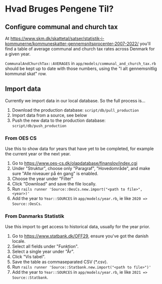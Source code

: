 # Hvad Bruges Pengene Til?

## Configure communal and church tax

At https://www.skm.dk/skattetal/satser/statistik-i-kommunerne/kommuneskatter-gennemsnitsprocenter-2007-2022/ you'll find a table of average communal and church tax rates across Denmark for a given year.

`CommunalAndChurchTax::AVERAGES` in `app/models/communal_and_church_tax.rb` should be kept up to date with those numbers, using the "I alt gennemsnitlig kommunal skat" row.

## Import data

Currently we import data in our local database. So the full process is...

1. Download the production database: `script/db/pull_production`
2. Import data from a source, see below
3. Push the new data to the production database: `script/db/push_production`

### From OES CS

Use this to show data for years that have yet to be completed, for example the current year or the next year.

1. Go to https://www.oes-cs.dk/olapdatabase/finanslov/index.cgi
2. Under "Struktur", choose only "Paragraf", "Hovedområde", and make sure "Alle niveauer på én gang" is enabled.
3. Choose the year under "Filter"
4. Click "Download" and save the file locally.
5. Run `rails runner 'Source::OesCs.new.import("<path to file>", <year>)'`
6. Add the year to `Year::SOURCES` in `app/models/year.rb`, ie like `2020 => Source::OesCs`.

### From Danmarks Statistik

Use this import to get access to historical data, usually for the year prior.

1. Go to https://www.statbank.dk/OFF29, ensure you've got the danish locale.
2. Select all fields under "Funktion".
3. Select a single year under "År".
4. Click "Vis tabel".
5. Save the table as commaseparated CSV (*.csv).
6. Run `rails runner 'Source::Statbank.new.import("<path to file>")'`
7. Add the year to `Year::SOURCES` in `app/models/year.rb`, ie like `2021 => Source::Statbank`.
